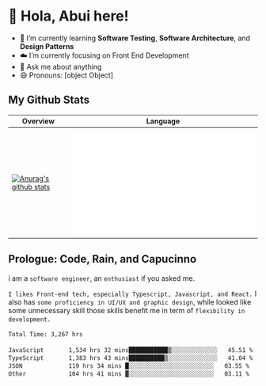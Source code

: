 # 👋 Hola, Abui here!

- 🌱 I’m currently learning **Software Testing**, **Software Architecture**, and **Design Patterns**
- ☁️ I’m currently focusing on Front End Development
- 💬 Ask me about anything
- 😄 Pronouns: [object Object]

## My Github Stats

| Overview | Language |
| --- | --- |
|[![Anurag's github stats](https://github-readme-stats.vercel.app/api?username=abui-am&count_private=true)](https://github.com/anuraghazra/github-readme-stats)|![Language](https://raw.githubusercontent.com/abui-am/stats/c6455f656dfce7acd3951e5ec5b25d72af0b2ee3/generated/languages.svg)|

## Prologue: Code, Rain, and Capucinno
i am a `software engineer`, an `enthusiast` if you asked me. 

`I likes Front-end tech, especially Typescript, Javascript, and React.` I also has `some proficiency in UI/UX and graphic design`, while looked like some unnecessary skill those skills benefit me in term of `flexibility in development.`


<!--START_SECTION:waka-->

```text
Total Time: 3,267 hrs

JavaScript       1,534 hrs 32 mins███████████▒░░░░░░░░░░░░░   45.51 %
TypeScript       1,383 hrs 43 mins██████████▒░░░░░░░░░░░░░░   41.04 %
JSON             119 hrs 34 mins █░░░░░░░░░░░░░░░░░░░░░░░░   03.55 %
Other            104 hrs 41 mins ▓░░░░░░░░░░░░░░░░░░░░░░░░   03.11 %
```

<!--END_SECTION:waka-->
